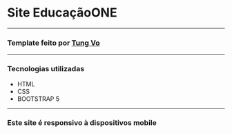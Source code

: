 <h1>Site EducaçãoONE</h1>
<hr>
<h3>Template feito por <a href="https://www.behance.net/vctung" target="_blank">Tung Vo</a></h3>
<hr>
<h3>Tecnologias utilizadas</h3>
<ul>
<li>HTML</li>
<li>CSS</li>
<li>BOOTSTRAP 5</li>
</ul>
<hr>
<h3>Este site é responsivo à dispositivos mobile</h3>
